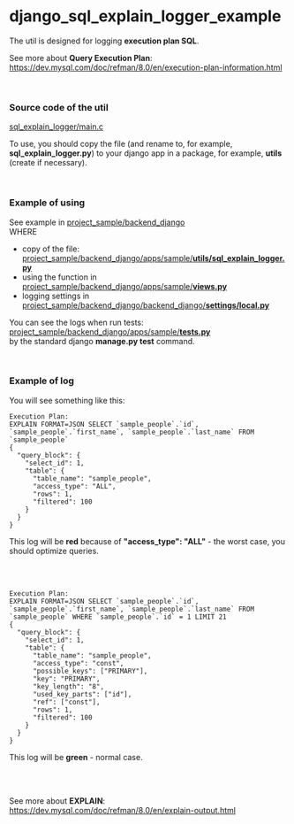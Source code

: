 # django_sql_explain_logger_example

The util is designed for logging **execution plan SQL**.  

See more about **Query Execution Plan**:  
https://dev.mysql.com/doc/refman/8.0/en/execution-plan-information.html   

<br>

### Source code of the util
[sql_explain_logger/main.c ](https://github.com/Volkova-Natalia/django_sql_explain_logger_example/blob/main/sql_explain_logger/main.py)  

To use, you should copy the file (and rename to, for example, **sql_explain_logger.py**) to your django app in a package, for example, **utils** (create if necessary).  

<br>

### Example of using
See example in [project_sample/backend_django](https://github.com/Volkova-Natalia/django_sql_explain_logger_example/tree/main/project_sample/backend_django)  
WHERE  
- copy of the file: [project_sample/backend_django/apps/sample/**utils/sql_explain_logger.py**](https://github.com/Volkova-Natalia/django_sql_explain_logger_example/blob/main/project_sample/backend_django/apps/sample/utils/sql_explain_logger.py)  
- using the function in [project_sample/backend_django/apps/sample/**views.py**](https://github.com/Volkova-Natalia/django_sql_explain_logger_example/blob/main/project_sample/backend_django/apps/sample/views.py)  
- logging settings in [project_sample/backend_django/backend_django/**settings/local.py**](https://github.com/Volkova-Natalia/django_sql_explain_logger_example/blob/main/project_sample/backend_django/backend_django/settings/local.py)  

You can see the logs when run tests: [project_sample/backend_django/apps/sample/**tests.py**](https://github.com/Volkova-Natalia/django_sql_explain_logger_example/blob/main/project_sample/backend_django/apps/sample/tests.py)  
by the standard django **manage.py test** command.  

<br>

### Example of log
You will see something like this:
```
Execution Plan:
EXPLAIN FORMAT=JSON SELECT `sample_people`.`id`, `sample_people`.`first_name`, `sample_people`.`last_name` FROM `sample_people`
{
  "query_block": {
    "select_id": 1,
    "table": {
      "table_name": "sample_people",
      "access_type": "ALL",
      "rows": 1,
      "filtered": 100
    }
  }
}
```
This log will be **red** because of **"access_type": "ALL"** - the worst case, you should optimize queries.  

<br>
<br>

```
Execution Plan:
EXPLAIN FORMAT=JSON SELECT `sample_people`.`id`, `sample_people`.`first_name`, `sample_people`.`last_name` FROM `sample_people` WHERE `sample_people`.`id` = 1 LIMIT 21
{
  "query_block": {
    "select_id": 1,
    "table": {
      "table_name": "sample_people",
      "access_type": "const",
      "possible_keys": ["PRIMARY"],
      "key": "PRIMARY",
      "key_length": "8",
      "used_key_parts": ["id"],
      "ref": ["const"],
      "rows": 1,
      "filtered": 100
    }
  }
}
```
This log will be **green** - normal case.  

<br>
<br>

See more about **EXPLAIN**:  
https://dev.mysql.com/doc/refman/8.0/en/explain-output.html  
